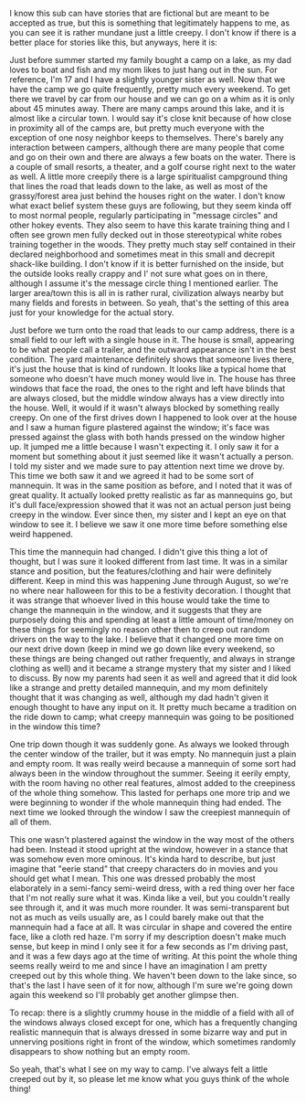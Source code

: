 I know this sub can have stories that are fictional but are meant to be accepted as true, but this is something that legitimately happens to me, as you can see it is rather mundane just a little creepy. I don't know if there is a better place for stories like this, but anyways, here it is:

Just before summer started my family bought a camp on a lake, as my dad loves to boat and fish and my mom likes to just hang out in the sun. For reference, I'm 17 and I have a slightly younger sister as well. Now that we have the camp we go quite frequently, pretty much every weekend. To get there we travel by car from our house and we can go on a whim as it is only about 45 minutes away. There are many camps around this lake, and it is almost like a circular town. I would say it's close knit because of how close in proximity all of the camps are, but pretty much everyone with the exception of one nosy neighbor keeps to themselves. There's barely any interaction between campers, although there are many people that come and go on their own and there are always a few boats on the water. There is a couple of small resorts, a theater, and a golf course right next to the water as well. A little more creepily there is a large spiritualist campground thing that lines the road that leads down to the lake, as well as most of the grassy/forest area just behind the houses right on the water. I don't know what exact belief system these guys are following, but they seem kinda off to most normal people, regularly participating in "message circles" and other hokey events. They also seem to have this karate training thing and I often see grown men fully decked out in those stereotypical white robes training together in the woods. They pretty much stay self contained in their declared neighborhood and sometimes meat in this small and decrepit shack-like building. I don't know if it is better furnished on the inside, but the outside looks really crappy and I' not sure what goes on in there, although I assume it's the message circle thing I mentioned earlier. The larger area/town this is all in is rather rural, civilization always nearby but many fields and forests in between. So yeah, that's the setting of this area just for your knowledge for the actual story.

Just before we turn onto the road that leads to our camp address, there is a small field to our left with a single house in it. The house is small, appearing to be what people call a trailer, and the outward appearance isn't in the best condition. The yard maintenance definitely shows that someone lives there, it's just the house that is kind of rundown. It looks like a typical home that someone who doesn't have much money would live in. The house has three windows that face the road, the ones to the right and left have blinds  that are always closed, but the middle window always has a view directly into the house. Well, it would if it wasn't always blocked by something really creepy. On one of the first drives down I happened to look over at the house and I saw a human figure plastered against the window; it's face was pressed against the glass with both hands pressed on the window higher up. It jumped me a little because  I wasn't expecting it. I only saw it for a moment but something about it just seemed like it wasn't actually a person. I told my sister and we made sure to pay attention next time we drove by. This time we both saw it and we agreed it had to be some sort of mannequin. It was in the same position as before, and I noted that it was of great quality. It actually looked pretty realistic as far as mannequins go, but it's dull face/expression showed that it was not an actual person just being creepy in the window.  Ever since then, my sister and I kept an eye on that window to see it. I believe we saw it one more time before something else weird happened. 

This time the mannequin had changed. I didn't give this thing a lot of thought, but I was sure it looked different from last time. It was in a similar stance and position, but the features/clothing and hair were definitely different. Keep in mind this was happening June through August, so we're no where near halloween for this to be a festivity decoration. I thought that it was strange that whoever lived in this house would take the time to change the mannequin in the window, and it suggests that they are purposely doing this and spending at least a little amount of time/money on these things for seemingly no reason other then to creep out random drivers on the way to the lake. I believe that it changed one more time on our next drive down (keep in mind we go down like every weekend, so these things are being changed out rather frequently, and always in strange clothing as well) and it became a strange mystery that my sister and I liked to discuss. By now my parents had seen it as well and agreed that it did look like a strange and pretty detailed mannequin, and my mom definitely thought that it was changing as well, although my dad hadn't given it enough thought to have any input on it. It pretty much became a tradition on the ride down to camp; what creepy mannequin was going to be positioned in the window this time? 

One trip down though it was suddenly gone. As always we looked through the center window of the trailer, but it was empty. No mannequin just a plain and empty room. It was really weird because a mannequin of some sort had always been in the window throughout the summer. Seeing it eerily empty, with the room having no other real features, almost added to the creepiness of the whole thing somehow. This lasted for perhaps one more trip and we were beginning to wonder if the whole mannequin thing had ended. The next time we looked through the window I saw the creepiest mannequin of all of them. 

This one wasn't plastered against the window in the way most of the others had been. Instead it stood upright at the window, however in a stance that was somehow even more ominous. It's kinda hard to describe, but just imagine that "eerie stand" that creepy characters do in movies and you should get what I mean. This one was dressed probably the most elaborately in a semi-fancy semi-weird dress, with a red thing over her face that I'm not really sure what it was. Kinda like a veil, but you couldn't really see through it, and it was much more rounder. It was semi-transparent but not as much as veils usually are, as I could barely make out that the mannequin had a face at all. It was circular in shape and covered the entire face, like a cloth red haze. I'm sorry if my description doesn't make much sense, but keep in mind I only see it for a few seconds as I'm driving past, and it was a few days ago at the time of writing. At this point the whole thing seems really weird to me and since I have an imagination I am pretty creeped out by this whole thing. We haven't been down to the lake since, so that's the last I have seen of it for now, although I'm sure we're going down again this weekend so I'll probably get another glimpse then.

To recap: there is a slightly crummy house in the middle of a field with all of the windows always closed except for one, which has a frequently changing realistic mannequin that is always dressed in some bizarre way and put in unnerving positions right in front of the window, which sometimes randomly disappears to show nothing but an empty room. 

So yeah, that's what I see on my way to camp. I've always felt a little creeped out by it, so please let me know what you guys think of the whole thing!